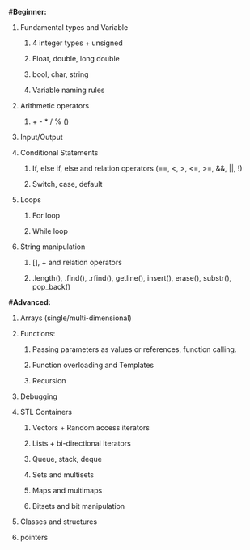 #**Beginner:**

1.  Fundamental types and Variable

    1.  4 integer types + unsigned

    1.  Float, double, long double

    1.  bool, char, string

    1.  Variable naming rules

1.  Arithmetic operators

    1.  \+ - \* / % ()

1.  Input/Output

1.  Conditional Statements

    1.  If, else if, else and relation operators (==, &lt;, &gt;,
    &lt;=, &gt;=, &&, \|\|, !)

    1.  Switch, case, default

1.  Loops

    1.  For loop

    1.  While loop

1.  String manipulation

    1.  \[\], + and relation operators

    1.  .length(), .find(), .rfind(), getline(), insert(), erase(),
    substr(), pop\_back()

#**Advanced:**

1.  Arrays (single/multi-dimensional)

1.  Functions:

    1.  Passing parameters as values or references, function calling.

    1.  Function overloading and Templates

    1.  Recursion

1.  Debugging

1.  STL Containers

    1.  Vectors + Random access iterators

    1.  Lists + bi-directional Iterators

    1.  Queue, stack, deque

    1.  Sets and multisets

    1.  Maps and multimaps

    1.  Bitsets and bit manipulation

1.  Classes and structures

1.  pointers
